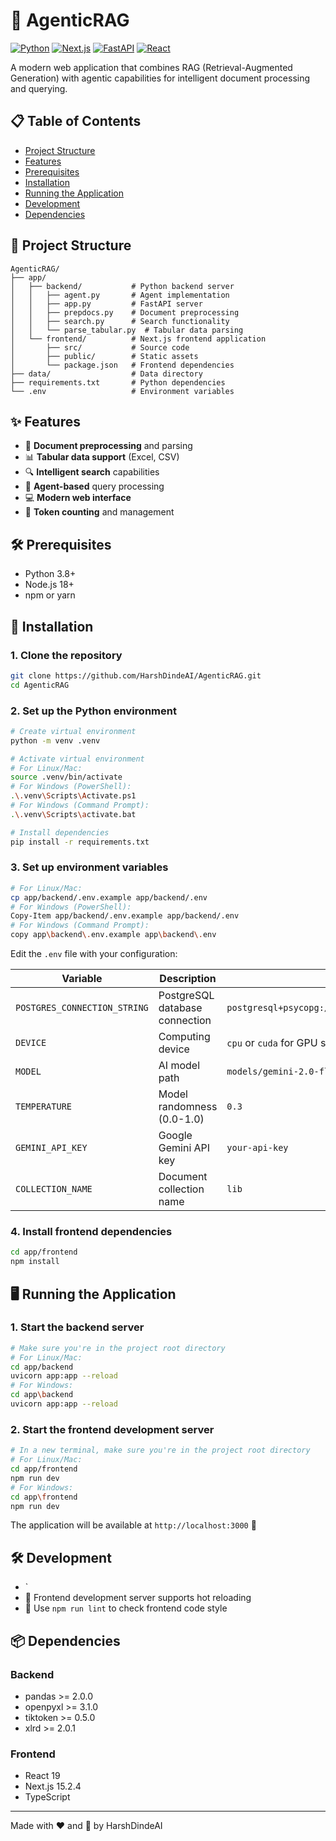 # 🤖 AgenticRAG

[![Python](https://img.shields.io/badge/Python-3.8+-blue.svg)](https://www.python.org/)
[![Next.js](https://img.shields.io/badge/Next.js-15.2.4-black.svg)](https://nextjs.org/)
[![FastAPI](https://img.shields.io/badge/FastAPI-latest-teal.svg)](https://fastapi.tiangolo.com/)
[![React](https://img.shields.io/badge/React-19-blue.svg)](https://reactjs.org/)

A modern web application that combines RAG (Retrieval-Augmented Generation) with agentic capabilities for intelligent document processing and querying.

## 📋 Table of Contents

- [Project Structure](#-project-structure)
- [Features](#-features)
- [Prerequisites](#-prerequisites)
- [Installation](#-installation)
- [Running the Application](#-running-the-application)
- [Development](#-development)
- [Dependencies](#-dependencies)

## 📁 Project Structure

```
AgenticRAG/
├── app/
│   ├── backend/           # Python backend server
│   │   ├── agent.py       # Agent implementation
│   │   ├── app.py         # FastAPI server
│   │   ├── prepdocs.py    # Document preprocessing
│   │   ├── search.py      # Search functionality
│   │   └── parse_tabular.py  # Tabular data parsing
│   └── frontend/          # Next.js frontend application
│       ├── src/           # Source code
│       ├── public/        # Static assets
│       └── package.json   # Frontend dependencies
├── data/                  # Data directory
├── requirements.txt       # Python dependencies
└── .env                   # Environment variables
```

## ✨ Features

- 📄 **Document preprocessing** and parsing
- 📊 **Tabular data support** (Excel, CSV)
- 🔍 **Intelligent search** capabilities
- 🧠 **Agent-based** query processing
- 💻 **Modern web interface**
- 🔢 **Token counting** and management

## 🛠️ Prerequisites

- Python 3.8+
- Node.js 18+
- npm or yarn

## 🚀 Installation

### 1. Clone the repository

```bash
git clone https://github.com/HarshDindeAI/AgenticRAG.git
cd AgenticRAG
```

### 2. Set up the Python environment

```bash
# Create virtual environment
python -m venv .venv

# Activate virtual environment
# For Linux/Mac:
source .venv/bin/activate
# For Windows (PowerShell):
.\.venv\Scripts\Activate.ps1
# For Windows (Command Prompt):
.\.venv\Scripts\activate.bat

# Install dependencies
pip install -r requirements.txt
```

### 3. Set up environment variables

```bash
# For Linux/Mac:
cp app/backend/.env.example app/backend/.env
# For Windows (PowerShell):
Copy-Item app/backend/.env.example app/backend/.env
# For Windows (Command Prompt):
copy app\backend\.env.example app\backend\.env
```

Edit the `.env` file with your configuration:

| Variable | Description | Example |
|----------|-------------|---------|
| `POSTGRES_CONNECTION_STRING` | PostgreSQL database connection | `postgresql+psycopg://username:password@localhost:port/database` |
| `DEVICE` | Computing device | `cpu` or `cuda` for GPU support |
| `MODEL` | AI model path | `models/gemini-2.0-flash` |
| `TEMPERATURE` | Model randomness (0.0-1.0) | `0.3` |
| `GEMINI_API_KEY` | Google Gemini API key | `your-api-key` |
| `COLLECTION_NAME` | Document collection name | `lib` |

### 4. Install frontend dependencies

```bash
cd app/frontend
npm install
```

## 🖥️ Running the Application

### 1. Start the backend server

```bash
# Make sure you're in the project root directory
# For Linux/Mac:
cd app/backend
uvicorn app:app --reload
# For Windows:
cd app\backend
uvicorn app:app --reload
```

### 2. Start the frontend development server

```bash
# In a new terminal, make sure you're in the project root directory
# For Linux/Mac:
cd app/frontend
npm run dev
# For Windows:
cd app\frontend
npm run dev
```

The application will be available at `http://localhost:3000` 🎉

## 🛠️ Development

- `
- 🔄 Frontend development server supports hot reloading
- 📝 Use `npm run lint` to check frontend code style

## 📦 Dependencies

### Backend
- pandas >= 2.0.0
- openpyxl >= 3.1.0
- tiktoken >= 0.5.0
- xlrd >= 2.0.1

### Frontend
- React 19
- Next.js 15.2.4
- TypeScript

---

Made with ❤️ and 🧠 by HarshDindeAI
